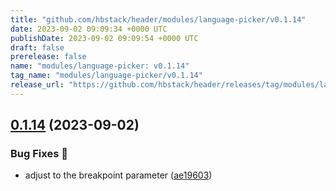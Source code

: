 ```yaml
---
title: "github.com/hbstack/header/modules/language-picker/v0.1.14"
date: 2023-09-02 09:09:34 +0000 UTC
publishDate: 2023-09-02 09:09:54 +0000 UTC
draft: false
prerelease: false
name: "modules/language-picker: v0.1.14"
tag_name: "modules/language-picker/v0.1.14"
release_url: "https://github.com/hbstack/header/releases/tag/modules/language-picker/v0.1.14"
---
```


## [0.1.14](https://github.com/hbstack/header/compare/modules/language-picker/v0.1.13...modules/language-picker/v0.1.14) (2023-09-02)


### Bug Fixes 🐞

* adjust to the breakpoint parameter ([ae19603](https://github.com/hbstack/header/commit/ae19603f2906fcd775781b99e2c675fe2b2b8eec))
